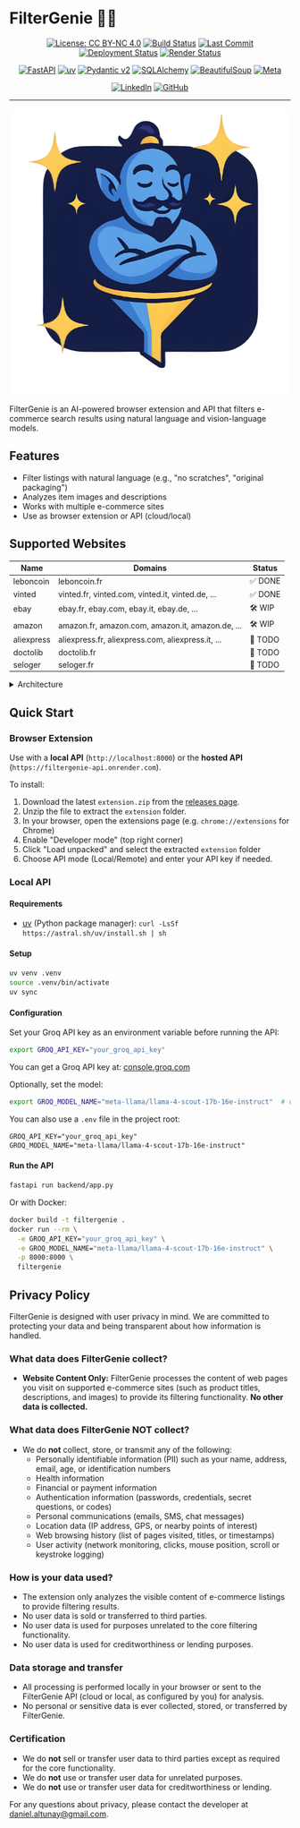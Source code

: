 # FilterGenie 🧞‍♂️

<!-- Project info badges -->
<div align="center">

[![License: CC BY-NC 4.0](https://img.shields.io/badge/license-CC--BY--NC%204.0-lightgrey?logo=creativecommons)](https://github.com/daltunay/filtergenie/blob/master/LICENSE)
[![Build Status](https://img.shields.io/github/check-runs/daltunay/filtergenie/master)](https://github.com/daltunay/filtergenie/actions/workflows/ci.yml)
[![Last Commit](https://img.shields.io/github/last-commit/daltunay/filtergenie)](https://github.com/daltunay/filtergenie/commits/master/?author=daltunay)
[![Deployment Status](https://img.shields.io/badge/deployment-success-brightgreen?logo=github)](https://github.com/daltunay/filtergenie/deployments)
[![Render Status](https://img.shields.io/badge/render-live-brightgreen?logo=render)](https://filtergenie-api.onrender.com/)

</div>

<!-- Tech stack badges -->
<div align="center">

[![FastAPI](https://img.shields.io/badge/FastAPI-009485.svg?logo=fastapi&logoColor=white)](https://fastapi.tiangolo.com/)
[![uv](https://img.shields.io/endpoint?url=https://raw.githubusercontent.com/astral-sh/uv/main/assets/badge/v0.json)](https://github.com/astral-sh/uv)
[![Pydantic v2](https://img.shields.io/endpoint?url=https://raw.githubusercontent.com/pydantic/pydantic/main/docs/badge/v2.json)](https://docs.pydantic.dev/latest/contributing/#badges)
[![SQLAlchemy](https://img.shields.io/badge/SQLAlchemy-306998?logo=python&logoColor=white)](https://www.sqlalchemy.org/)
[![BeautifulSoup](https://shields.io/badge/BeautifulSoup-4-green)](https://www.crummy.com/software/BeautifulSoup/)
[![Meta](https://img.shields.io/badge/Llama4-Groq-blue?logo=meta)](https://console.groq.com/docs/model/llama-4-scout-17b-16e-instruct)

</div>

<!-- Social badge -->
<div align="center">

[![LinkedIn](https://custom-icon-badges.demolab.com/badge/LinkedIn-0A66C2?logo=linkedin-white&logoColor=fff)](https://www.linkedin.com/in/daltunay/)
[![GitHub](https://custom-icon-badges.demolab.com/badge/GitHub-181717?logo=github&logoColor=fff)](https://github.com/daltunay)

</div>

<hr>

<p align="center">
  <img src="extension/assets/logo.png" alt="FilterGenie Logo" width="512" height="512">
</p>
FilterGenie is an AI-powered browser extension and API that filters e-commerce search results using natural language and vision-language models.

## Features

- Filter listings with natural language (e.g., "no scratches", "original packaging")
- Analyzes item images and descriptions
- Works with multiple e-commerce sites
- Use as browser extension or API (cloud/local)

## Supported Websites

| Name       | Domains                                           | Status  |
| ---------- | ------------------------------------------------- | ------- |
| leboncoin  | leboncoin.fr                                      | ✅ DONE |
| vinted     | vinted.fr, vinted.com, vinted.it, vinted.de, ...  | ✅ DONE |
| ebay       | ebay.fr, ebay.com, ebay.it, ebay.de, ...          | 🛠️ WIP  |
| amazon     | amazon.fr, amazon.com, amazon.it, amazon.de, ...  | 🛠️ WIP  |
| aliexpress | aliexpress.fr, aliexpress.com, aliexpress.it, ... | 📝 TODO |
| doctolib   | doctolib.fr                                       | 📝 TODO |
| seloger    | seloger.fr                                        | 📝 TODO |

<details>
<summary>Architecture</summary>

```mermaid
graph TD
    subgraph Client
        User["User<br>enters filters"]
        BrowserExt["Browser + Extension"]
        Website["E-commerce Website<br>(leboncoin, vinted, etc.)"]
        User -->|uses| BrowserExt
        BrowserExt <-->|interacts with| Website
    end

    subgraph "API Layer"
        API["API Service<br>(FastAPI)"]
    end

    subgraph Backend
        Scraper["Scraper<br>(BeautifulSoup)"]
        Analyzer["Analyzer"]
        VLM["Vision Language Model<br>(Remote or Local)"]

        Analyzer <-->|"process/analysis"| VLM
        Scraper -->|"structured data"| Analyzer
    end

    subgraph Storage
        DB["Database<br>(SQLite)"]
    end

    BrowserExt -->|"requests"| API
    API -->|"request scraping"| Scraper
    API -->|"request analysis"| Analyzer
    Analyzer <-->|"check/update cache"| DB
    Scraper <-->|"check/update cache"| DB
```

</details>

## Quick Start

### Browser Extension

Use with a **local API** (`http://localhost:8000`) or the **hosted API** (`https://filtergenie-api.onrender.com`).

To install:

1. Download the latest `extension.zip` from the [releases page](https://github.com/daltunay/filtergenie/releases).
2. Unzip the file to extract the `extension` folder.
3. In your browser, open the extensions page (e.g. `chrome://extensions` for Chrome)
4. Enable "Developer mode" (top right corner)
5. Click "Load unpacked" and select the extracted `extension` folder
6. Choose API mode (Local/Remote) and enter your API key if needed.

### Local API

#### Requirements

- [uv](https://docs.astral.sh/uv/) (Python package manager):
  `curl -LsSf https://astral.sh/uv/install.sh | sh`

#### Setup

```bash
uv venv .venv
source .venv/bin/activate
uv sync
```

#### Configuration

Set your Groq API key as an environment variable before running the API:

```bash
export GROQ_API_KEY="your_groq_api_key"
```

You can get a Groq API key at: [console.groq.com](https://console.groq.com/keys)

Optionally, set the model:

```bash
export GROQ_MODEL_NAME="meta-llama/llama-4-scout-17b-16e-instruct"  # default
```

You can also use a `.env` file in the project root:

```env
GROQ_API_KEY="your_groq_api_key"
GROQ_MODEL_NAME="meta-llama/llama-4-scout-17b-16e-instruct"
```

#### Run the API

```bash
fastapi run backend/app.py
```

Or with Docker:

```bash
docker build -t filtergenie .
docker run --rm \
  -e GROQ_API_KEY="your_groq_api_key" \
  -e GROQ_MODEL_NAME="meta-llama/llama-4-scout-17b-16e-instruct" \
  -p 8000:8000 \
  filtergenie
```

## Privacy Policy

FilterGenie is designed with user privacy in mind. We are committed to protecting your data and being transparent about how information is handled.

### What data does FilterGenie collect?

- **Website Content Only:**
  FilterGenie processes the content of web pages you visit on supported e-commerce sites (such as product titles, descriptions, and images) to provide its filtering functionality.
  **No other data is collected.**

### What data does FilterGenie NOT collect?

- We do **not** collect, store, or transmit any of the following:
  - Personally identifiable information (PII) such as your name, address, email, age, or identification numbers
  - Health information
  - Financial or payment information
  - Authentication information (passwords, credentials, secret questions, or codes)
  - Personal communications (emails, SMS, chat messages)
  - Location data (IP address, GPS, or nearby points of interest)
  - Web browsing history (list of pages visited, titles, or timestamps)
  - User activity (network monitoring, clicks, mouse position, scroll or keystroke logging)

### How is your data used?

- The extension only analyzes the visible content of e-commerce listings to provide filtering results.
- No user data is sold or transferred to third parties.
- No user data is used for purposes unrelated to the core filtering functionality.
- No user data is used for creditworthiness or lending purposes.

### Data storage and transfer

- All processing is performed locally in your browser or sent to the FilterGenie API (cloud or local, as configured by you) for analysis.
- No personal or sensitive data is ever collected, stored, or transferred by FilterGenie.

### Certification

- We do **not** sell or transfer user data to third parties except as required for the core functionality.
- We do **not** use or transfer user data for unrelated purposes.
- We do **not** use or transfer user data for creditworthiness or lending.

For any questions about privacy, please contact the developer at [daniel.altunay@gmail.com](mailto:daniel.altunay@gmail.com).
